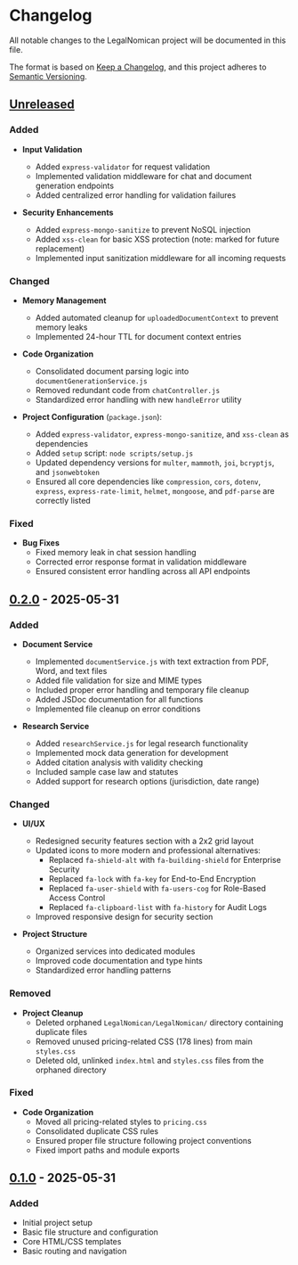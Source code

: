 # Changelog

All notable changes to the LegalNomican project will be documented in this file.

The format is based on [Keep a Changelog](https://keepachangelog.com/en/1.0.0/),
and this project adheres to [Semantic Versioning](https://semver.org/spec/v2.0.0.html).

## [Unreleased]

### Added
- **Input Validation**
  - Added `express-validator` for request validation
  - Implemented validation middleware for chat and document generation endpoints
  - Added centralized error handling for validation failures

- **Security Enhancements**
  - Added `express-mongo-sanitize` to prevent NoSQL injection
  - Added `xss-clean` for basic XSS protection (note: marked for future replacement)
  - Implemented input sanitization middleware for all incoming requests

### Changed
- **Memory Management**
  - Added automated cleanup for `uploadedDocumentContext` to prevent memory leaks
  - Implemented 24-hour TTL for document context entries

- **Code Organization**
  - Consolidated document parsing logic into `documentGenerationService.js`
  - Removed redundant code from `chatController.js`
  - Standardized error handling with new `handleError` utility

- **Project Configuration** (`package.json`):
  - Added `express-validator`, `express-mongo-sanitize`, and `xss-clean` as dependencies
  - Added `setup` script: `node scripts/setup.js`
  - Updated dependency versions for `multer`, `mammoth`, `joi`, `bcryptjs`, and `jsonwebtoken`
  - Ensured all core dependencies like `compression`, `cors`, `dotenv`, `express`, `express-rate-limit`, `helmet`, `mongoose`, and `pdf-parse` are correctly listed

### Fixed
- **Bug Fixes**
  - Fixed memory leak in chat session handling
  - Corrected error response format in validation middleware
  - Ensured consistent error handling across all API endpoints


## [0.2.0] - 2025-05-31
### Added
- **Document Service**
  - Implemented `documentService.js` with text extraction from PDF, Word, and text files
  - Added file validation for size and MIME types
  - Included proper error handling and temporary file cleanup
  - Added JSDoc documentation for all functions
  - Implemented file cleanup on error conditions

- **Research Service**
  - Added `researchService.js` for legal research functionality
  - Implemented mock data generation for development
  - Added citation analysis with validity checking
  - Included sample case law and statutes
  - Added support for research options (jurisdiction, date range)

### Changed
- **UI/UX**
  - Redesigned security features section with a 2x2 grid layout
  - Updated icons to more modern and professional alternatives:
    - Replaced `fa-shield-alt` with `fa-building-shield` for Enterprise Security
    - Replaced `fa-lock` with `fa-key` for End-to-End Encryption
    - Replaced `fa-user-shield` with `fa-users-cog` for Role-Based Access Control
    - Replaced `fa-clipboard-list` with `fa-history` for Audit Logs
  - Improved responsive design for security section

- **Project Structure**
  - Organized services into dedicated modules
  - Improved code documentation and type hints
  - Standardized error handling patterns

### Removed
- **Project Cleanup**
  - Deleted orphaned `LegalNomican/LegalNomican/` directory containing duplicate files
  - Removed unused pricing-related CSS (178 lines) from main `styles.css`
  - Deleted old, unlinked `index.html` and `styles.css` files from the orphaned directory

### Fixed
- **Code Organization**
  - Moved all pricing-related styles to `pricing.css`
  - Consolidated duplicate CSS rules
  - Ensured proper file structure following project conventions
  - Fixed import paths and module exports

## [0.1.0] - 2025-05-31
### Added
- Initial project setup
- Basic file structure and configuration
- Core HTML/CSS templates
- Basic routing and navigation

[Unreleased]: https://github.com/yourusername/LegalNomican/compare/v0.2.0...HEAD
[0.2.0]: https://github.com/yourusername/LegalNomican/compare/v0.1.0...v0.2.0
[0.1.0]: https://github.com/yourusername/LegalNomican/releases/tag/v0.1.0
